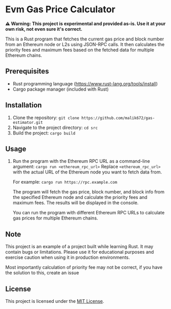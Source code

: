 # Evm Gas Price Calculator

**⚠️ Warning: This project is experimental and provided as-is. Use it at your own risk, not even sure it's correct.**

This is a Rust program that fetches the current gas price and block number from an Ethereum node or L2s using JSON-RPC calls. It then calculates the priority fees and maximum fees based on the fetched data for multiple Ethereum chains.

## Prerequisites

- Rust programming language (https://www.rust-lang.org/tools/install)
- Cargo package manager (included with Rust)

## Installation

1. Clone the repository: ```git clone https://github.com/malik672/gas-estimator.git```
2. Navigate to the project directory: ```cd src ```
3. Build the project: ```cargo build```

## Usage

1. Run the program with the Ethereum RPC URL as a command-line argument: ```cargo run <ethereum_rpc_url>```
   Replace `<ethereum_rpc_url>` with the actual URL of the Ethereum node you want to fetch data from.

   For example: ```cargo run https://rpc.example.com```


   The program will fetch the gas price, block number, and block info from the specified Ethereum node and calculate the priority fees and maximum fees. The results will be displayed in the console.

   You can run the program with different Ethereum RPC URLs to calculate gas prices for multiple Ethereum chains.

## Note

This project is an example of a project built while learning Rust. It may contain bugs or limitations. Please use it for educational purposes and exercise caution when using it in production environments.

Most importantly calculation of priority fee may not be correct, if you have the solution to this, create an issue

## License

This project is licensed under the [MIT License](LICENSE).
